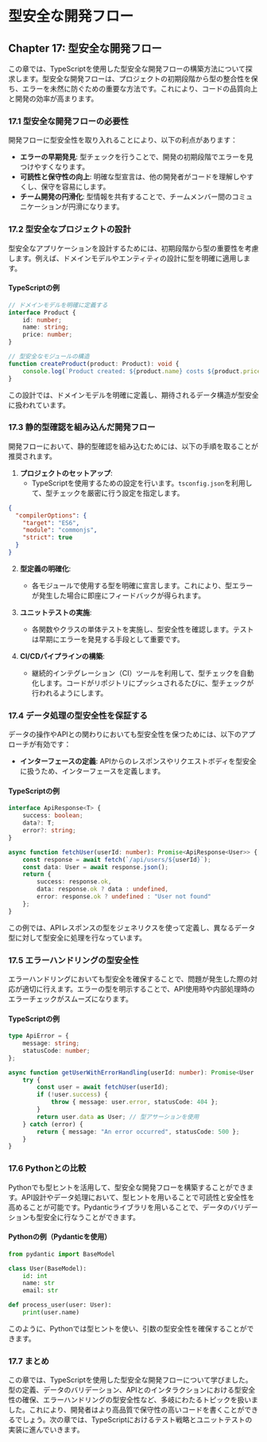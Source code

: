 # 型安全な開発フロー

## Chapter 17: 型安全な開発フロー

この章では、TypeScriptを使用した型安全な開発フローの構築方法について探求します。型安全な開発フローは、プロジェクトの初期段階から型の整合性を保ち、エラーを未然に防ぐための重要な方法です。これにより、コードの品質向上と開発の効率が高まります。

### 17.1 型安全な開発フローの必要性

開発フローに型安全性を取り入れることにより、以下の利点があります：

- **エラーの早期発見**: 型チェックを行うことで、開発の初期段階でエラーを見つけやすくなります。
- **可読性と保守性の向上**: 明確な型宣言は、他の開発者がコードを理解しやすくし、保守を容易にします。
- **チーム開発の円滑化**: 型情報を共有することで、チームメンバー間のコミュニケーションが円滑になります。

### 17.2 型安全なプロジェクトの設計

型安全なアプリケーションを設計するためには、初期段階から型の重要性を考慮します。例えば、ドメインモデルやエンティティの設計に型を明確に適用します。

#### TypeScriptの例

```typescript
// ドメインモデルを明確に定義する
interface Product {
    id: number;
    name: string;
    price: number;
}

// 型安全なモジュールの構造
function createProduct(product: Product): void {
    console.log(`Product created: ${product.name} costs ${product.price}`);
}
```

この設計では、ドメインモデルを明確に定義し、期待されるデータ構造が型安全に扱われています。

### 17.3 静的型確認を組み込んだ開発フロー

開発フローにおいて、静的型確認を組み込むためには、以下の手順を取ることが推奨されます。

1. **プロジェクトのセットアップ**:
   - TypeScriptを使用するための設定を行います。`tsconfig.json`を利用して、型チェックを厳密に行う設定を指定します。

```json
{
  "compilerOptions": {
    "target": "ES6",
    "module": "commonjs",
    "strict": true
  }
}
```

2. **型定義の明確化**:
   - 各モジュールで使用する型を明確に宣言します。これにより、型エラーが発生した場合に即座にフィードバックが得られます。

3. **ユニットテストの実施**:
   - 各関数やクラスの単体テストを実施し、型安全性を確認します。テストは早期にエラーを発見する手段として重要です。

4. **CI/CDパイプラインの構築**:
   - 継続的インテグレーション（CI）ツールを利用して、型チェックを自動化します。コードがリポジトリにプッシュされるたびに、型チェックが行われるようにします。

### 17.4 データ処理の型安全性を保証する

データの操作やAPIとの関わりにおいても型安全性を保つためには、以下のアプローチが有効です：

- **インターフェースの定義**: APIからのレスポンスやリクエストボディを型安全に扱うため、インターフェースを定義します。

#### TypeScriptの例

```typescript
interface ApiResponse<T> {
    success: boolean;
    data?: T;
    error?: string;
}

async function fetchUser(userId: number): Promise<ApiResponse<User>> {
    const response = await fetch(`/api/users/${userId}`);
    const data: User = await response.json();
    return {
        success: response.ok,
        data: response.ok ? data : undefined,
        error: response.ok ? undefined : "User not found"
    };
}
```

この例では、APIレスポンスの型をジェネリクスを使って定義し、異なるデータ型に対して型安全に処理を行なっています。

### 17.5 エラーハンドリングの型安全性

エラーハンドリングにおいても型安全を確保することで、問題が発生した際の対応が適切に行えます。エラーの型を明示することで、API使用時や内部処理時のエラーチェックがスムーズになります。

#### TypeScriptの例

```typescript
type ApiError = {
    message: string;
    statusCode: number;
};

async function getUserWithErrorHandling(userId: number): Promise<User | ApiError> {
    try {
        const user = await fetchUser(userId);
        if (!user.success) {
            throw { message: user.error, statusCode: 404 };
        }
        return user.data as User; // 型アサーションを使用
    } catch (error) {
        return { message: "An error occurred", statusCode: 500 };
    }
}
```

### 17.6 Pythonとの比較

Pythonでも型ヒントを活用して、型安全な開発フローを構築することができます。API設計やデータ処理において、型ヒントを用いることで可読性と安全性を高めることが可能です。Pydanticライブラリを用いることで、データのバリデーションも型安全に行なうことができます。

#### Pythonの例（Pydanticを使用）

```python
from pydantic import BaseModel

class User(BaseModel):
    id: int
    name: str
    email: str

def process_user(user: User):
    print(user.name)
```

このように、Pythonでは型ヒントを使い、引数の型安全性を確保することができます。

### 17.7 まとめ

この章では、TypeScriptを使用した型安全な開発フローについて学びました。型の定義、データのバリデーション、APIとのインタラクションにおける型安全性の確保、エラーハンドリングの型安全性など、多岐にわたるトピックを扱いました。これにより、開発者はより高品質で保守性の高いコードを書くことができるでしょう。次の章では、TypeScriptにおけるテスト戦略とユニットテストの実装に進んでいきます。

